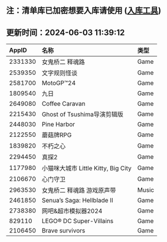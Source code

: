 ## 注：清单库已加密想要入库请使用 ([入库工具](https://github.com/BlankTMing/ManifestAutoUpdate/releases))

## 更新时间：2024-06-03 11:39:12
| AppID | 名称 | 类型  |
| :-------------------- | :----------------------------- | :----------- |
| 2331330 | 女鬼桥二  释魂路| Game |
| 2539350 | 文字规则怪谈| Game |
| 2581700 | MotoGP™24| Game |
| 1809540 | 九日| Game |
| 2649080 | Coffee Caravan| Game |
| 2215430 | Ghost of Tsushima导演剪辑版| Game |
| 2448030 | Pine Harbor| Game |
| 2122550 | 蘑菇牌RPG| Game |
| 1839820 | 不朽之心| Game |
| 2294450 | 真探2| Game |
| 1177980 | 小猫咪大城市 Little Kitty, Big City| Game |
| 2106670 | 心门守卫| Game |
| 2963530 | 女鬼桥二 释魂路 游戏原声带| Music |
| 2461850 | Senua’s Saga: Hellblade II| Game |
| 2738380 | 网吧&超市模拟器2024| Game |
| 829110 | LEGO® DC Super-Villains| Game |
| 2106450 | Brave survivors| Game |
